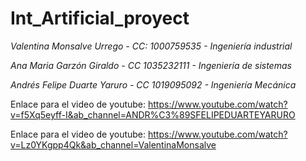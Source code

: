# Int_Artificial_proyect

*Valentina Monsalve Urrego - CC: 1000759535 - Ingeniería industrial*

*Ana Maria Garzón Giraldo - CC 1035232111 - Ingeniería de sistemas*

*Andrés Felipe Duarte Yaruro - CC 1019095092 - Ingeniería Mecánica*

Enlace para el video de youtube: https://www.youtube.com/watch?v=f5Xq5eyff-I&ab_channel=ANDR%C3%89SFELIPEDUARTEYARURO

Enlace para el video de youtube: https://www.youtube.com/watch?v=Lz0YKgpp4Qk&ab_channel=ValentinaMonsalve

